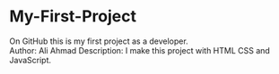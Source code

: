 # My-First-Project
On GitHub this is my first project as a developer.
<br/>
Author: Ali Ahmad
Description: I make this project with HTML CSS and JavaScript.
